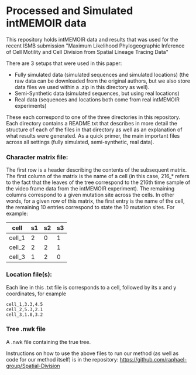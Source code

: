 # Processed and Simulated intMEMOIR data

This repository holds intMEMOIR data and results that was used for the recent ISMB submission "Maximum Likelihood Phylogeographic Inference of Cell Motility and Cell Division from Spatial Lineage Tracing Data"

There are 3 setups that were used in this paper:

- Fully simulated data (simulated sequences and simulated locations) (the raw data can be downloaded from the original authors, but we also store data files we used within a .zip in this directory as well).
- Semi-Synthetic data (simulated sequences, but using real locations)
- Real data (sequences and locations both come from real intMEMOIR experiments)

These each correspond to one of the three directories in this repository. Each directory contains a README.txt that describes in more detail the structure of each of the files in that directory as well as an explanation of what results were generated. As a quick primer, the main important files across all settings (fully simulated, semi-synthetic, real data).

### Character matrix file:
The first row is a header describing the contents of the subsequent matrix. The first column of the matrix is the name of a cell (in this case, 216_* refers to the fact that the leaves of the tree correspond to the 216th time sample of the video frame data from the intMEMOIR experiment). The remaining columns correspond to a given mutation site across the cells. In other words, for a given row of this matrix, the first entry is the name of the cell, the remaining 10 entries correspond to state the 10 mutation sites. For example:

| cell  | s1 | s2 | s3 |
| ------------- | ------------- | ------------- | ------------- |
| cell_1  | 2  | 0  | 1  |
| cell_2  | 2  | 2  | 1  |
| cell_3  | 1 | 2  | 0  |

### Location file(s):
Each line in this .txt file is corresponds to a cell, followed by its x and y coordinates, for example
```
cell_1,3.3,4.5
cell_2,5.3,2.1
cell_3,1.0,3.2
```

### Tree .nwk file
A .nwk file containing the true tree.

Instructions on how to use the above files to run our method (as well as code for our method itself) is in the repository: https://github.com/raphael-group/Spatial-Division
